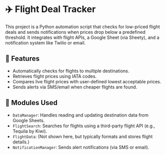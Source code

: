 # ✈️ Flight Deal Tracker

This project is a Python automation script that checks for low-priced flight deals and sends notifications when prices drop below a predefined threshold. It integrates with flight APIs, a Google Sheet (via Sheety), and a notification system like Twilio or email.

## 📌 Features

- Automatically checks for flights to multiple destinations.
- Retrieves flight prices using IATA codes.
- Compares live flight prices with user-defined lowest acceptable prices.
- Sends alerts via SMS/email when cheaper flights are found.

## 🧩 Modules Used

- `DataManager`: Handles reading and updating destination data from Google Sheets.
- `FlightSearch`: Searches for flights using a third-party flight API (e.g., Tequila by Kiwi).
- `FlightData`: (Not shown here, but typically formats and stores flight details.)
- `NotificationManager`: Sends alert notifications (via SMS or email).



